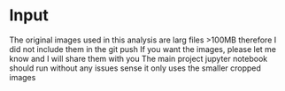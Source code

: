 # Input
The original images used in this analysis are larg files >100MB therefore I did not include them in the git push
If you want the images, please let me know and I will share them with you
The main project jupyter notebook should run without any issues sense it only uses the smaller cropped images
